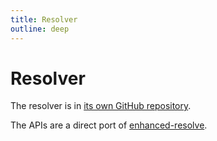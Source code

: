 ```yaml
---
title: Resolver
outline: deep
---
```


# Resolver

The resolver is in [its own GitHub repository](https://github.com/oxc-project/oxc_resolver).

The APIs are a direct port of [enhanced-resolve](https://github.com/webpack/enhanced-resolve).
